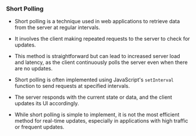 ### Short Polling

- Short polling is a technique used in web applications to retrieve data from the server at regular intervals. 

- It involves the client making repeated requests to the server to check for updates. 
  
- This method is straightforward but can lead to increased server load and latency, as the client continuously polls the server even when there are no updates.

- Short polling is often implemented using JavaScript's `setInterval` function to send requests at specified intervals.

- The server responds with the current state or data, and the client updates its UI accordingly.

- While short polling is simple to implement, it is not the most efficient method for real-time updates, especially in applications with high traffic or frequent updates.
